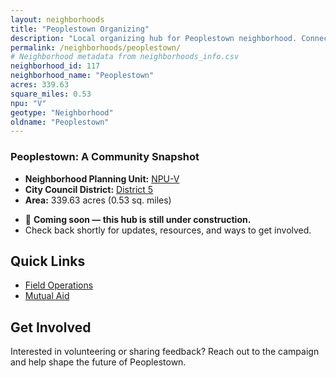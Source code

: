 ```yaml
---
layout: neighborhoods
title: "Peoplestown Organizing"
description: "Local organizing hub for Peoplestown neighborhood. Connect with field operations, mutual aid, and community organizing efforts."
permalink: /neighborhoods/peoplestown/
# Neighborhood metadata from neighborhoods_info.csv
neighborhood_id: 117
neighborhood_name: "Peoplestown"
acres: 339.63
square_miles: 0.53
npu: "V"
geotype: "Neighborhood"
oldname: "Peoplestown"
---
```


### **Peoplestown: A Community Snapshot**

  * **Neighborhood Planning Unit:** [NPU-V](https://www.atlantaga.gov/government/departments/city-planning/neighborhood-planning-units/neighborhood-and-npu-contacts)
  * **City Council District:** [District 5](https://citycouncil.atlantaga.gov/council-members/antonio-lewis)
  * **Area:** 339.63 acres (0.53 sq. miles)

- 🚧 **Coming soon — this hub is still under construction.**
- Check back shortly for updates, resources, and ways to get involved.

## Quick Links

- [Field Operations](./field-ops/)
- [Mutual Aid](./mutual-aid/)

## Get Involved

Interested in volunteering or sharing feedback? Reach out to the campaign and help shape the future of Peoplestown.
